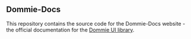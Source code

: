 ## Dommie-Docs

This repository contains the source code for the Dommie-Docs website - the official documentation for the [Dommie UI library](https://github.com/HatAndBread/Dommie).
